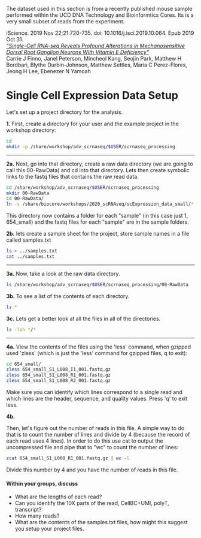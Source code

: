 
The dataset used in this section is from a recently published mouse sample performed within the UCD DNA Technology and Bioinformtics Cores.  Its is a very small subset of reads from the experiment.

iScience. 2019 Nov 22;21:720-735. doi: 10.1016/j.isci.2019.10.064. Epub 2019 Oct 31.  
[_"Single-Cell RNA-seq Reveals Profound Alterations in Mechanosensitive Dorsal Root Ganglion Neurons With Vitamin E Deficiency"_](https://pubmed.ncbi.nlm.nih.gov/31733517/)  
Carrie J Finno, Janel Peterson, Mincheol Kang, Seojin Park, Matthew H Bordbari, Blythe Durbin-Johnson, Matthew Settles, Maria C Perez-Flores, Jeong H Lee, Ebenezer N Yamoah

# Single Cell Expression Data Setup

Let's set up a project directory for the analysis.

**1\.** First, create a directory for your user and the example project in the workshop directory:

```bash
cd
mkdir -p /share/workshop/adv_scrnaseq/$USER/scrnaseq_processing
```

---

**2a\.** Next, go into that directory, create a raw data directory (we are going to call this 00-RawData) and cd into that directory. Lets then create symbolic links to the fastq files that contains the raw read data.

```bash
cd /share/workshop/adv_scrnaseq/$USER/scrnaseq_processing
mkdir 00-RawData
cd 00-RawData/
ln -s /share/biocore/workshops/2020_scRNAseq/scExpression_data_small/* .
```

This directory now contains a folder for each "sample" (in this case just 1, 654_small) and the fastq files for each "sample" are in the sample folders.

**2b\.** lets create a sample sheet for the project, store sample names in a file called samples.txt

```bash
ls > ../samples.txt
cat ../samples.txt
```

---
**3a\.** Now, take a look at the raw data directory.

```bash
ls /share/workshop/adv_scrnaseq/$USER/scrnaseq_processing/00-RawData
```

**3b\.** To see a list of the contents of each directory.

```bash
ls *
```

**3c\.** Lets get a better look at all the files in all of the directories.

```bash
ls -lah */*
```

---
**4a\.** View the contents of the files using the 'less' command, when gzipped used 'zless' (which is just the 'less' command for gzipped files, q to exit):

```bash
cd 654_small/
zless 654_small_S1_L008_I1_001.fastq.gz
zless 654_small_S1_L008_R1_001.fastq.gz
zless 654_small_S1_L008_R2_001.fastq.gz
```

Make sure you can identify which lines correspond to a single read and which lines are the header, sequence, and quality values. Press 'q' to exit less.

**4b\.**

Then, let's figure out the number of reads in this file. A simple way to do that is to count the number of lines and divide by 4 (because the record of each read uses 4 lines). In order to do this use cat to output the uncompressed file and pipe that to "wc" to count the number of lines:


```bash
zcat 654_small_S1_L008_R1_001.fastq.gz | wc -l
```

Divide this number by 4 and you have the number of reads in this file.

#### Within your groups, discuss
* What are the lengths of each read?
* Can you identify the 10X parts of the read, CellBC+UMI, polyT, transcript?
* How many reads?
* What are the contents of the samples.txt files, how might this suggest you setup your project files.
